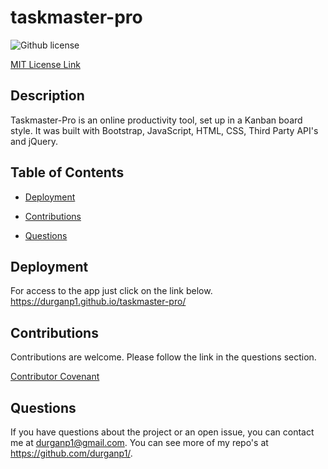# taskmaster-pro
![Github license](https://img.shields.io/badge/license-MIT-blue.svg)

  [MIT License Link](https://opensource.org/licenses/MIT)

## Description

Taskmaster-Pro is an online productivity tool, set up in a Kanban board style. It was built with Bootstrap, JavaScript, HTML, CSS, Third Party API's and jQuery.

## Table of Contents

  * [Deployment](#deployment)

  * [Contributions](#contributions)

  * [Questions](#questions)

## Deployment

For access to the app just click on the link below.
https://durganp1.github.io/taskmaster-pro/

## Contributions

  Contributions are welcome.  Please follow the link in the questions section.

  [Contributor Covenant](https://www.contributor-covenant.org/version/2/0/code_of_conduct/code_of_conduct.md)

## Questions

  If you have questions about the project or an open issue, you can contact me at durganp1@gmail.com.  You can see more of my repo's at https://github.com/durganp1/.

